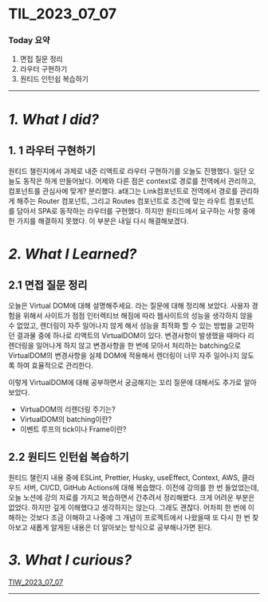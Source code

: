 # TIL_2023_07_07

### Today 요약

1. 면접 질문 정리
2. 라우터 구현하기
3. 원티드 인턴쉽 복습하기

---

# **_1. What I did?_**

## 1. 1 라우터 구현하기

원티드 챌린지에서 과제로 내준 리액트로 라우터 구현하기를 오늘도 진행했다. 일단 오늘도 동작은 하게 만들어놨다. 어제와 다른 점은 context로 경로를 전역에서 관리하고, 컴포넌트를 관심사에 맞게? 분리했다. a태그는 Link컴포넌트로 전역에서 경로를 관리하게 해주는 Router 컴포넌트, 그리고 Routes 컴포넌트로 조건에 맞는 라우트 컴포넌트를 담아서 SPA로 동작하는 라우터를 구현했다. 하지만 원티드에서 요구하는 사항 중에 한 가지를 해결하지 못했다. 이 부분은 내일 다시 해결해보겠다.

# _2. What I Learned?_

## 2.1 면접 질문 정리

오늘은 Virtual DOM에 대해 설명해주세요. 라는 질문에 대해 정리해 보았다. 사용자 경험을 위해서 사이트가 점점 인터렉티브 해짐에 따라 웹사이트의 성능을 생각하지 않을 수 없었고, 렌더링이 자주 일어나지 않게 해서 성능을 최적화 할 수 있는 방법을 고민하던 결과물 중에 하나로 리액트의 VirtualDOM이 있다. 변경사항이 발생했을 때마다 리렌더링을 일어나게 하지 않고 변경사항을 한 번에 모아서 처리하는 batching으로 VirtualDOM의 변경사항을 실제 DOM에 적용해서 렌더링이 너무 자주 일어나지 않도록 하여 효율적으로 관리한다.

이렇게 VirtualDOM에 대해 공부하면서 궁금해지는 꼬리 질문에 대해서도 추가로 알아보았다.

- VirtuaDOM의 리렌더링 주기는?
- VirtualDOM의 batching이란?
- 이벤트 루프의 tick이나 Frame이란?

## 2.2 원티드 인턴쉽 복습하기

원티드 챌린지 내용 중에 ESLint, Prettier, Husky, useEffect, Context, AWS, 클라우드 서버, CI/CD, GitHub Actions에 대해 복습했다. 이전에 강의를 한 번 들었었는데, 오늘 노션에 강의 자료를 가지고 복습하면서 간추려서 정리해봤다. 크게 어려운 부분은 없었다. 하지만 깊게 이해했다고 생각하지는 않는다. 그래도 괜찮다. 어차피 한 번에 이해하는 것보다 조금 이해하고 나중에 그 개념이 프로젝트에서 나왔을때 또 다시 한 번 찾아보고 새롭게 알게된 내용은 더 알아보는 방식으로 공부해나가면 된다.

# _3. What I curious?_

[TIW_2023_07_07](https://www.notion.so/TIW_2023_07_07-73fa7ef17ad34bd996dd1bfa5111ae6e?pvs=21)

---
